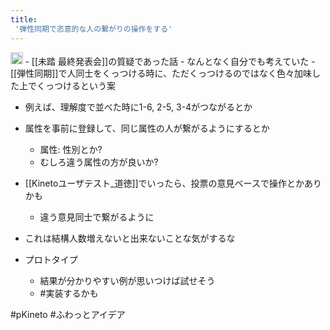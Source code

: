 ```yaml
---
title:
 '弾性同期で恣意的な人の繋がりの操作をする'
---
```


<img src='https://scrapbox.io/api/pages/blu3mo-public/public/icon' alt='public.icon' height="19.5"/>
- [[未踏 最終発表会]]の質疑であった話
    - なんとなく自分でも考えていた
    - [[弾性同期]]で人同士をくっつける時に、ただくっつけるのではなく色々加味した上でくっつけるという案

- 例えば、理解度で並べた時に1-6, 2-5, 3-4がつながるとか
- 属性を事前に登録して、同じ属性の人が繋がるようにするとか
    - 属性: 性別とか?
    - むしろ違う属性の方が良いか?
- [[Kinetoユーザテスト_道徳]]でいったら、投票の意見ベースで操作とかありかも
    - 違う意見同士で繋がるように

- これは結構人数増えないと出来ないことな気がするな

- プロトタイプ
    - 結果が分かりやすい例が思いつけば試せそう
    - #実装するかも

#pKineto #ふわっとアイデア
